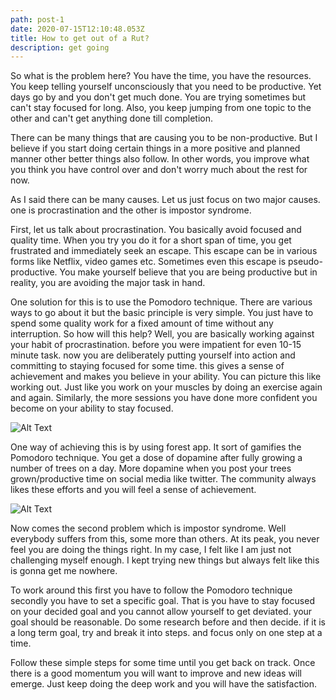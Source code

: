 ```yaml
---
path: post-1
date: 2020-07-15T12:10:48.053Z
title: How to get out of a Rut?
description: get going
---
```

So what is the problem here? You have the time, you have the resources. You keep telling yourself unconsciously that you need to be productive. Yet days go by and you don't get much done. You are trying sometimes but can't stay focused for long. Also, you keep jumping from one topic to the other and can't get anything done till completion.

There can be many things that are causing you to be non-productive. But I believe if you start doing certain things in a more positive and planned manner other better things also follow. In other words, you improve what you think you have control over and don't worry much about the rest for now.

As I said there can be many causes. Let us just focus on two major causes. one is procrastination and the other is impostor syndrome.

First, let us talk about procrastination. You basically avoid focused and quality time. When you try you do it for a short span of time, you get frustrated and immediately seek an escape. This escape can be in various forms like Netflix, video games etc. Sometimes even this escape is pseudo-productive. You make yourself believe that you are being productive but in reality, you are avoiding the major task in hand. 

One solution for this is to use the Pomodoro technique. There are various ways to go about it but the basic principle is very simple. You just have to spend some quality work for a fixed amount of time without any interruption. So how will this help? Well, you are basically working against your habit of procrastination. before you were impatient for even 10-15 minute task. now you are deliberately putting yourself into action and committing to staying focused for some time. this gives a sense of achievement and makes you believe in your ability. You can picture this like working out. Just like you work on your muscles by doing an exercise again and again. Similarly, the more sessions you have done more confident you become on your ability to stay focused. 

![Alt Text](https://dev-to-uploads.s3.amazonaws.com/i/66az3kfv36gdf36m9j6f.jpeg)

One way of achieving this is by using forest app. It sort of gamifies the Pomodoro technique. You get a dose of dopamine after fully growing a number of trees on a day. More dopamine when you post your trees grown/productive time on social media like twitter. The community always likes these efforts and you will feel a sense of achievement. 

![Alt Text](https://dev-to-uploads.s3.amazonaws.com/i/2el06jlxw2acgtyhdz4m.jpg)

Now comes the second problem which is impostor syndrome. Well everybody suffers from this, some more than others. At its peak, you never feel you are doing the things right. In my case, I felt like I am just not challenging myself enough. I kept trying new things but always felt like this is gonna get me nowhere.

To work around this first you have to follow the Pomodoro technique secondly you have to set a specific goal. That is you have to stay focused on your decided goal and you cannot allow yourself to get deviated. your goal should be reasonable. Do some research before and then decide. if it is a long term goal, try and break it into steps. and focus only on one step at a time. 

Follow these simple steps for some time until you get back on track. Once there is a good momentum you will want to improve and new ideas will emerge. Just keep doing the deep work and you will have the satisfaction.
